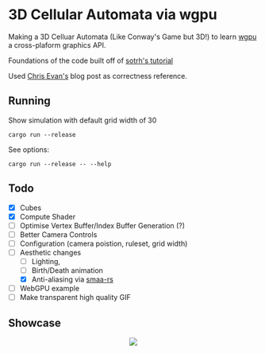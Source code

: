 # 3D Cellular Automata via wgpu

Making a 3D Celluar Automata (Like Conway's Game but 3D!) to learn [wgpu](https://github.com/gfx-rs/wgpu) a cross-plaform graphics API.

Foundations of the code built off of [sotrh's tutorial](https://sotrh.github.io/learn-wgpu/#what-is-wgpu)

Used [Chris Evan's](https://chrisevans9629.github.io/blog/2020/07/27/game-of-life) blog post as correctness reference.

## Running 

Show simulation with default grid width of 30
```
cargo run --release
```

See options:
```
cargo run --release -- --help
```

## Todo
- [x] Cubes
- [x] Compute Shader
- [ ] Optimise Vertex Buffer/Index Buffer Generation (?)
- [ ] Better Camera Controls
- [ ] Configuration (camera poistion, ruleset, grid width)
- [ ] Aesthetic changes
  - [ ]  Lighting,
  - [ ]  Birth/Death animation
  - [x]  Anti-aliasing via [smaa-rs](https://github.com/fintelia/smaa-rs)
- [ ] WebGPU example
- [ ] Make transparent high quality GIF

## Showcase

<p align="center">
  <img src="./media/conwaycorrect.gif" width="auto">
</p>
